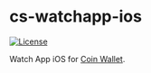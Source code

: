 # cs-watchapp-ios

[![License](https://img.shields.io/github/license/CoinSpace/cs-watchapp-ios?color=blue)](https://github.com/CoinSpace/cs-watchapp-ios/blob/master/LICENSE)

Watch App iOS for [Coin Wallet](https://github.com/CoinSpace/CoinSpace).
